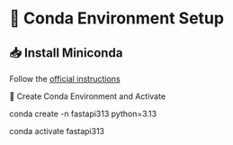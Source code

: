 # 🐍 Conda Environment Setup

## 📥 Install Miniconda

Follow the [official instructions](https://www.anaconda.com/docs/getting-started/miniconda/install#linux)



🧪 Create Conda Environment and Activate

conda create -n fastapi313 python=3.13

conda activate fastapi313
